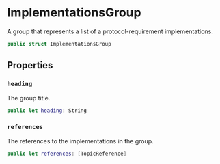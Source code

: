 # ImplementationsGroup

A group that represents a list of a protocol-requirement implementations.

``` swift
public struct ImplementationsGroup 
```

## Properties

### `heading`

The group title.

``` swift
public let heading: String
```

### `references`

The references to the implementations in the group.

``` swift
public let references: [TopicReference]
```
